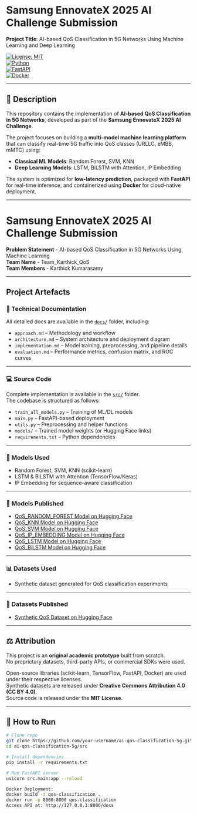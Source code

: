 # Samsung EnnovateX 2025 AI Challenge Submission  

**Project Title**: AI-based QoS Classification in 5G Networks Using Machine Learning and Deep Learning  

[![License: MIT](https://img.shields.io/badge/License-MIT-green.svg)](./LICENSE)  
[![Python](https://img.shields.io/badge/Python-3.9+-blue.svg)](https://www.python.org/)  
[![FastAPI](https://img.shields.io/badge/FastAPI-Framework-success.svg)](https://fastapi.tiangolo.com/)  
[![Docker](https://img.shields.io/badge/Docker-Ready-informational.svg)](https://www.docker.com/)  

---

## 📌 Description  
This repository contains the implementation of **AI-based QoS Classification in 5G Networks**, developed as part of the **Samsung EnnovateX 2025 AI Challenge**.  

The project focuses on building a **multi-model machine learning platform** that can classify real-time 5G traffic into QoS classes (URLLC, eMBB, mMTC) using:  
- **Classical ML Models**: Random Forest, SVM, KNN  
- **Deep Learning Models**: LSTM, BiLSTM with Attention, IP Embedding  

The system is optimized for **low-latency prediction**, packaged with **FastAPI** for real-time inference, and containerized using **Docker** for cloud-native deployment.  

---



# Samsung EnnovateX 2025 AI Challenge Submission  

**Problem Statement** - AI-based QoS Classification in 5G Networks Using Machine Learning  
**Team Name** - Team_Karthick_QoS  
**Team Members** - Karthick Kumarasamy  


---

## Project Artefacts  

### 📄 Technical Documentation  
All detailed docs are available in the [`docs/`](./docs) folder, including:  
- `approach.md` – Methodology and workflow  
- `architecture.md` – System architecture and deployment diagram  
- `implementation.md` – Model training, preprocessing, and pipeline details  
- `evaluation.md` – Performance metrics, confusion matrix, and ROC curves  

---

### 💻 Source Code  
Complete implementation is available in the [`src/`](./src) folder.  
The codebase is structured as follows:  

- `train_all_models.py` – Training of ML/DL models  
- `main.py` – FastAPI-based deployment  
- `utils.py` – Preprocessing and helper functions  
- `models/` – Trained model weights (or Hugging Face links)  
- `requirements.txt` – Python dependencies  

---

### 🤖 Models Used  
- Random Forest, SVM, KNN (scikit-learn)  
- LSTM & BiLSTM with Attention (TensorFlow/Keras)  
- IP Embedding for sequence-aware classification  

---

### 📌 Models Published  

- [QoS_RANDOM_FOREST Model on Hugging Face](https://huggingface.co/ellammal0503/random_forest.pkl)
- [QoS_KNN Model on Hugging Face](https://huggingface.co/ellammal0503/knn.pkl)
- [QoS_SVM Model on Hugging Face](https://huggingface.co/ellammal0503/svm.pkl)
- [QoS_IP_EMBEDDING Model on Hugging Face](https://huggingface.co/ellammal0503/ip_embed_model.h5)
- [QoS_LSTM Model on Hugging Face](https://huggingface.co/ellammal0503/lstm.h5)
- [QoS_BiLSTM Model on Hugging Face](https://huggingface.co/ellammal0503/bilstm.h5)

---

### 📊 Datasets Used  
- Synthetic dataset generated for QoS classification experiments  

---

### 📂 Datasets Published  
- [Synthetic QoS Dataset on Hugging Face](https://huggingface.co/datasets/ellammal0503/qos-classification-dataset)  

---

## ⚖️ Attribution  
This project is an **original academic prototype** built from scratch.  
No proprietary datasets, third-party APIs, or commercial SDKs were used.  

Open-source libraries (scikit-learn, TensorFlow, FastAPI, Docker) are used under their respective licenses.  
Synthetic datasets are released under **Creative Commons Attribution 4.0 (CC BY 4.0)**.  
Source code is released under the **MIT License**.  

---

## 🚀 How to Run  

```bash
# Clone repo
git clone https://github.com/your-username/ai-qos-classification-5g.git
cd ai-qos-classification-5g/src

# Install dependencies
pip install -r requirements.txt

# Run FastAPI server
uvicorn src.main:app --reload

Docker Deployment:
docker build -t qos-classification .
docker run -p 8000:8000 qos-classification
Access API at: http://127.0.0.1:8000/docs

